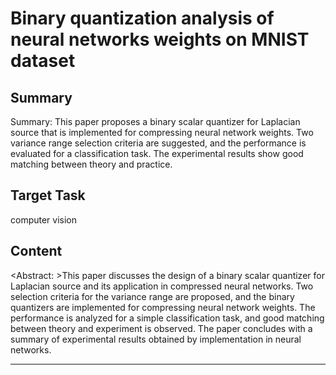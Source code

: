 # Binary quantization analysis of neural networks weights on MNIST dataset

## Summary

Summary: This paper proposes a binary scalar quantizer for Laplacian source that is implemented for compressing neural network weights. Two variance range selection criteria are suggested, and the performance is evaluated for a classification task. The experimental results show good matching between theory and practice.


## Target Task

computer vision

## Content

<Abstract: >This paper discusses the design of a binary scalar quantizer for Laplacian source and its application in compressed neural networks. Two selection criteria for the variance range are proposed, and the binary quantizers are implemented for compressing neural network weights. The performance is analyzed for a simple classification task, and good matching between theory and experiment is observed. The paper concludes with a summary of experimental results obtained by implementation in neural networks.



---

